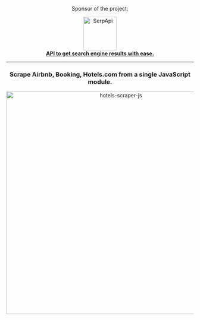 <div align="center">
<p>Sponsor of the project:</p>
<div>
   <img src="https://user-images.githubusercontent.com/78694043/231375638-5bbf2989-fc7b-482a-b6fe-603d1d6d613f.svg" width="90" alt="SerpApi">
</div>
<a href="https://serpapi.com">
	<b>API to get search engine results with ease.</b>
</a>
</div>

_____

<h3 align="center">
   Scrape Airbnb, Booking, Hotels.com from a single JavaScript module.
</h3>

<div align="center">
   <img src="https://user-images.githubusercontent.com/78694043/231961307-e27849f0-8097-4fb0-86ec-ee71f6e4470f.svg" width="600" alt="hotels-scraper-js">
</div>
